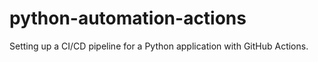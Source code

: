 # python-automation-actions
Setting up a CI/CD pipeline for a Python application with GitHub Actions.
